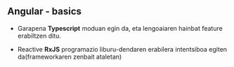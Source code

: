 ## Angular - basics

- Garapena **Typescript** moduan egin da, eta lengoaiaren hainbat feature erabiltzen ditu.

- Reactive **RxJS** programazio liburu-dendaren erabilera intentsiboa egiten da(frameworkaren zenbait ataletan)





